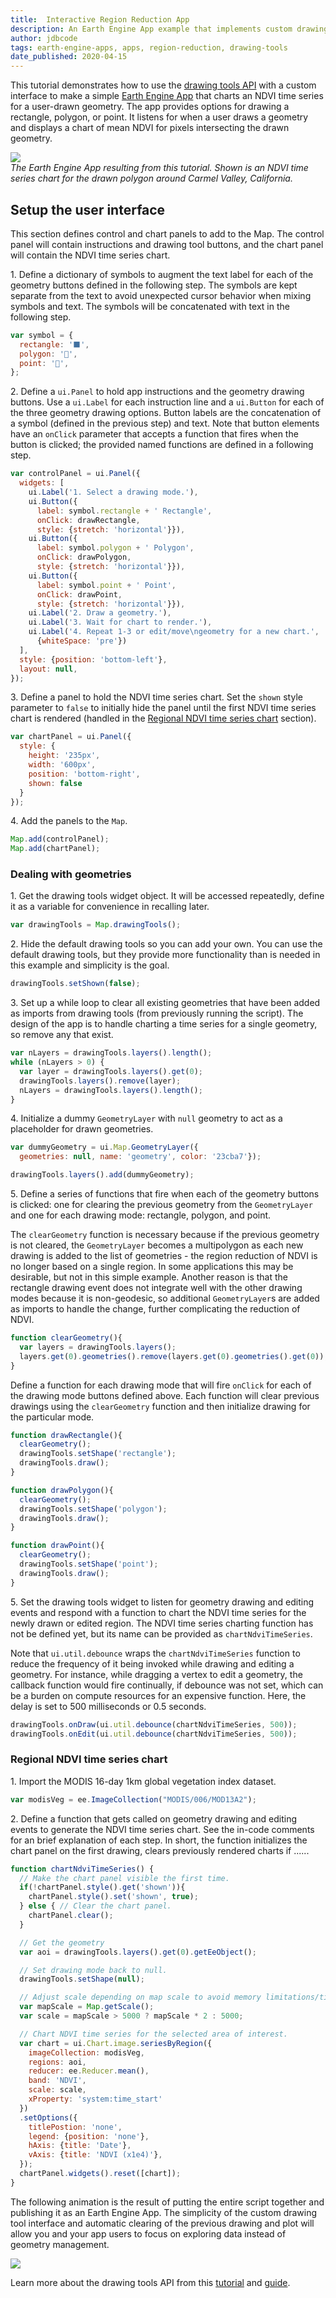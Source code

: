 ```yaml
---
title:  Interactive Region Reduction App
description: An Earth Engine App example that implements custom drawing tools to simplify interactive regional time series charting.
author: jdbcode
tags: earth-engine-apps, apps, region-reduction, drawing-tools
date_published: 2020-04-15
---
```

<!--
Copyright 2020 The Google Earth Engine Community Authors

Licensed under the Apache License, Version 2.0 (the "License");
you may not use this file except in compliance with the License.
You may obtain a copy of the License at

    https://www.apache.org/licenses/LICENSE-2.0

Unless required by applicable law or agreed to in writing, software
distributed under the License is distributed on an "AS IS" BASIS,
WITHOUT WARRANTIES OR CONDITIONS OF ANY KIND, either express or implied.
See the License for the specific language governing permissions and
limitations under the License.
-->

This tutorial demonstrates how to use the [drawing tools
API](https://developers.google.com/earth-engine/ui_widgets#ui.map.drawingtools)
with a custom interface to make a simple [Earth Engine
App](https://developers.google.com/earth-engine/apps) that charts an NDVI
time series for a user-drawn geometry. The app provides options for drawing a
rectangle, polygon, or point. It listens for when a user draws a geometry and
displays a chart of mean NDVI for pixels intersecting the drawn geometry.

![](app-img.jpg)<br>
_The Earth Engine App resulting from this
tutorial. Shown is an NDVI time series chart for the drawn polygon around
Carmel Valley, California._

## Setup the user interface

This section defines control and chart panels to add to the Map. The control
panel will contain instructions and drawing tool buttons, and the chart panel
will contain the NDVI time series chart.

1\. Define a dictionary of symbols to augment the text label for each of the
geometry buttons defined in the following step. The symbols are kept separate
from the text to avoid unexpected cursor behavior when mixing symbols and
text. The symbols will be concatenated with text in the following step.

```js
var symbol = {
  rectangle: '⬛',
  polygon: '🔺',
  point: '📍',
};
```

2\. Define a `ui.Panel` to hold app instructions and the geometry drawing
buttons. Use a `ui.Label` for each instruction line and a `ui.Button` for
each of the three geometry drawing options. Button labels are the
concatenation of a symbol (defined in the previous step) and text. Note that
button elements have an `onClick` parameter that accepts a function that
fires when the button is clicked; the provided named functions are defined in
a following step.

```js
var controlPanel = ui.Panel({
  widgets: [
    ui.Label('1. Select a drawing mode.'),
    ui.Button({
      label: symbol.rectangle + ' Rectangle',
      onClick: drawRectangle,
      style: {stretch: 'horizontal'}}),
    ui.Button({
      label: symbol.polygon + ' Polygon',
      onClick: drawPolygon,
      style: {stretch: 'horizontal'}}),
    ui.Button({
      label: symbol.point + ' Point',
      onClick: drawPoint,
      style: {stretch: 'horizontal'}}),
    ui.Label('2. Draw a geometry.'),
    ui.Label('3. Wait for chart to render.'),
    ui.Label('4. Repeat 1-3 or edit/move\ngeometry for a new chart.',
      {whiteSpace: 'pre'})
  ],
  style: {position: 'bottom-left'},
  layout: null,
});
```

3\. Define a panel to hold the NDVI time series chart. Set the `shown` style
parameter to `false` to initially hide the panel until the first NDVI time
series chart is rendered (handled in the
[Regional NDVI time series chart](#regional-ndvi-time-series-chart) section).

```js
var chartPanel = ui.Panel({
  style: {
    height: '235px',
    width: '600px',
    position: 'bottom-right',
    shown: false
  }
});
```

4\. Add the panels to the `Map`.

```js
Map.add(controlPanel);
Map.add(chartPanel);
```

### Dealing with geometries

1\.  Get the drawing tools widget object. It will be accessed repeatedly,
define it as a variable for convenience in recalling later.

```js
var drawingTools = Map.drawingTools();
```


2\. Hide the default drawing tools so you can add your own. You can use the
default drawing tools, but they provide more functionality than is needed in
this example and simplicity is the goal.

```js
drawingTools.setShown(false);
```

3\. Set up a while loop to clear all existing geometries that have been added
as imports from drawing tools (from previously running the script). The
design of the app is to handle charting a time series for a single geometry,
so remove any that exist.

```js
var nLayers = drawingTools.layers().length();
while (nLayers > 0) {
  var layer = drawingTools.layers().get(0);
  drawingTools.layers().remove(layer);
  nLayers = drawingTools.layers().length();
} 
```

4\. Initialize a dummy `GeometryLayer` with `null` geometry to act as a
placeholder for drawn geometries.

```js
var dummyGeometry = ui.Map.GeometryLayer({
  geometries: null, name: 'geometry', color: '23cba7'});

drawingTools.layers().add(dummyGeometry);
```

5\. Define a series of functions that fire when each of the geometry buttons
is clicked: one for clearing the previous geometry from the `GeometryLayer`
and one for each drawing mode: rectangle, polygon, and point.

The `clearGeometry` function is necessary because if the previous geometry is
not cleared, the `GeometryLayer` becomes a multipolygon as each new drawing
is added to the list of geometries - the region reduction of NDVI is no
longer based on a single region. In some applications this may be desirable,
but not in this simple example. Another reason is that the rectangle drawing
event does not integrate well with the other drawing modes because it is
non-geodesic, so additional `GeometryLayer`s are added as imports to handle
the change, further complicating the reduction of NDVI.

```js
function clearGeometry(){
  var layers = drawingTools.layers();
  layers.get(0).geometries().remove(layers.get(0).geometries().get(0));
}
```

Define a function for each drawing mode that will fire `onClick` for each of
the drawing mode buttons defined above. Each function will clear previous
drawings using the `clearGeometry` function and then initialize drawing for
the particular mode.

```js
function drawRectangle(){
  clearGeometry();
  drawingTools.setShape('rectangle');
  drawingTools.draw();
}

function drawPolygon(){
  clearGeometry();
  drawingTools.setShape('polygon');
  drawingTools.draw();
}

function drawPoint(){
  clearGeometry();
  drawingTools.setShape('point');
  drawingTools.draw();
}
```

5\. Set the drawing tools widget to listen for geometry drawing and editing
events and respond with a function to chart the NDVI time series for the
newly drawn or edited region. The NDVI time series charting function has not
be defined yet, but its name can be provided as `chartNdviTimeSeries`.

Note that `ui.util.debounce` wraps the `chartNdviTimeSeries` function to
reduce the frequency of it being invoked while drawing and editing a
geometry. For instance, while dragging a vertex to edit a geometry, the
callback function would fire continually, if debounce was not set, which can
be a burden on compute resources for an expensive function. Here, the delay
is set to 500 milliseconds or 0.5 seconds.

```js
drawingTools.onDraw(ui.util.debounce(chartNdviTimeSeries, 500));
drawingTools.onEdit(ui.util.debounce(chartNdviTimeSeries, 500));
```

### Regional NDVI time series chart

1\. Import the MODIS 16-day 1km global vegetation index dataset.

```js
var modisVeg = ee.ImageCollection("MODIS/006/MOD13A2");
```

2\. Define a function that gets called on geometry drawing and editing events
to generate the NDVI time series chart. See the in-code comments for an brief
explanation of each step. In short, the function initializes the chart panel
on the first drawing, clears previously rendered charts if ......

```js
function chartNdviTimeSeries() {
  // Make the chart panel visible the first time.
  if(!chartPanel.style().get('shown')){
    chartPanel.style().set('shown', true);
  } else { // Clear the chart panel.
    chartPanel.clear();
  }

  // Get the geometry
  var aoi = drawingTools.layers().get(0).getEeObject();

  // Set drawing mode back to null.
  drawingTools.setShape(null);

  // Adjust scale depending on map scale to avoid memory limitations/timeouts.
  var mapScale = Map.getScale();
  var scale = mapScale > 5000 ? mapScale * 2 : 5000;

  // Chart NDVI time series for the selected area of interest.
  var chart = ui.Chart.image.seriesByRegion({
    imageCollection: modisVeg,
    regions: aoi,
    reducer: ee.Reducer.mean(),
    band: 'NDVI',
    scale: scale,
    xProperty: 'system:time_start'
  })
  .setOptions({
    titlePostion: 'none',
    legend: {position: 'none'},
    hAxis: {title: 'Date'},
    vAxis: {title: 'NDVI (x1e4)'},
  });
  chartPanel.widgets().reset([chart]);
}
```

The following animation is the result of putting the entire script together and
publishing it as an Earth Engine App. The simplicity of the custom drawing
tool interface and automatic clearing of the previous drawing and
plot will allow you and your app users to focus on exploring data instead of
geometry management.

![](app-animation.gif)

Learn more about the drawing tools API from this
[tutorial](https://developers.google.com/earth-engine/tutorials/community/drawing-tools)
and [guide](https://developers.google.com/earth-engine/ui_widgets#ui.map.drawingtools).
